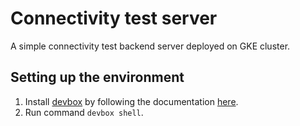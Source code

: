 # Connectivity test server
A simple connectivity test backend server deployed on GKE cluster.

## Setting up the environment
1. Install [devbox](https://www.jetify.com/devbox) by following the documentation [here](https://www.jetify.com/docs/devbox/installing_devbox/?install-method=linux).
2. Run command `devbox shell`.

